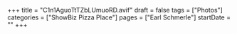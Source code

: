 +++
title = "C1n1AguoTtTZbLUmuoRD.avif"
draft = false
tags = ["Photos"]
categories = ["ShowBiz Pizza Place"]
pages = ["Earl Schmerle"]
startDate = ""
+++
